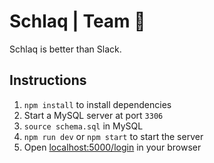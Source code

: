 # Schlaq | Team 🦔
Schlaq is better than Slack.

## Instructions
1. `npm install` to install dependencies
2. Start a MySQL server at port `3306`
3. `source schema.sql` in MySQL
4. `npm run dev` or `npm start` to start the server
5. Open [localhost:5000/login](http://localhost:5000/login) in your browser
